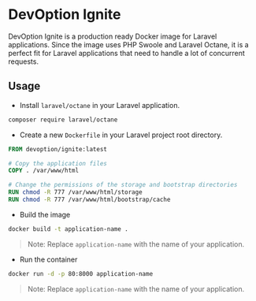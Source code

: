 # DevOption Ignite

DevOption Ignite is a production ready Docker image for Laravel applications. Since the image uses PHP Swoole and Laravel Octane, it is a perfect fit for Laravel applications that need to handle a lot of concurrent requests.

## Usage

- Install `laravel/octane` in your Laravel application.

```bash
composer require laravel/octane
```

- Create a new `Dockerfile` in your Laravel project root directory.

```dockerfile
FROM devoption/ignite:latest

# Copy the application files
COPY . /var/www/html

# Change the permissions of the storage and bootstrap directories
RUN chmod -R 777 /var/www/html/storage
RUN chmod -R 777 /var/www/html/bootstrap/cache
```

- Build the image

```bash
docker build -t application-name .
```

> Note: Replace `application-name` with the name of your application.

- Run the container

```bash
docker run -d -p 80:8000 application-name
```

> Note: Replace `application-name` with the name of your application.

